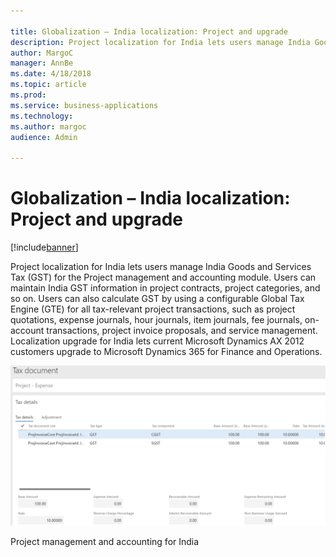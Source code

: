 ```yaml
---

title: Globalization – India localization: Project and upgrade
description: Project localization for India lets users manage India Goods and Services Tax (GST) for the Project management and accounting module.
author: MargoC
manager: AnnBe
ms.date: 4/18/2018
ms.topic: article
ms.prod: 
ms.service: business-applications
ms.technology: 
ms.author: margoc
audience: Admin

---
```

#  Globalization – India localization: Project and upgrade




[!include[banner](../../../includes/banner.md)]

Project localization for India lets users manage India Goods and Services Tax
(GST) for the Project management and accounting module. Users can maintain India
GST information in project contracts, project categories, and so on. Users can
also calculate GST by using a configurable Global Tax Engine (GTE) for all
tax-relevant project transactions, such as project quotations, expense journals,
hour journals, item journals, fee journals, on-account transactions, project
invoice proposals, and service management. Localization upgrade for India lets
current Microsoft Dynamics AX 2012 customers upgrade to Microsoft Dynamics 365
for Finance and Operations.

![A screenshot showing tax calculation in the project management and accounting for India](media/globalization-india-localization-project-upgrade-1.png "A screenshot showing tax calculation in the project management and accounting for India")
<!-- FO_India_localization_project_and_upgrade_A.png -->


Project management and accounting for India


